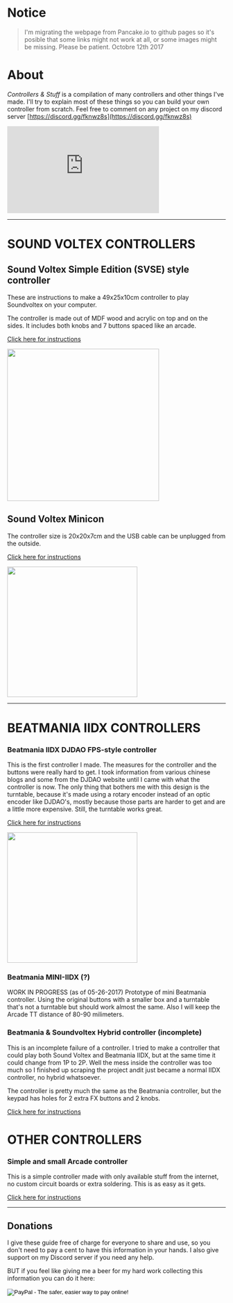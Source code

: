<link rel="apple-touch-icon" sizes="180x180" href="/apple-touch-icon.png">
<link rel="icon" type="image/png" sizes="32x32" href="/favicon-32x32.png">
<link rel="icon" type="image/png" sizes="16x16" href="/favicon-16x16.png">
<link rel="manifest" href="/manifest.json">
<meta name="theme-color" content="#ffffff">

# Notice

>I'm migrating the webpage from Pancake.io to github pages so it's posible that some links might not work at all, or some images might be missing. Please be patient.
>Octobre 12th 2017


# About

*Controllers & Stuff* is a compilation of many controllers and other things I've made. 
I'll try to explain most of these things so you can build your own controller from scratch. 
Feel free to comment on any project on my discord server [https://discord.gg/fknwz8s](https://discord.gg/fknwz8s)

<iframe src="https://discordapp.com/widget?id=101851954677837824&theme=dark" width="350" height="200" allowtransparency="true" frameborder="0"></iframe>

----------
<script async src="//pagead2.googlesyndication.com/pagead/js/adsbygoogle.js"></script>
<script>
  (adsbygoogle = window.adsbygoogle || []).push({
    google_ad_client: "ca-pub-8300362063942355",
    enable_page_level_ads: true
  });
</script>

# SOUND VOLTEX CONTROLLERS

## Sound Voltex Simple Edition (SVSE) style controller

These are instructions to make a 49x25x10cm controller to play Soundvoltex on your computer.

The controller is made out of MDF wood and acrylic on top and on the sides. It includes both knobs and 7 buttons spaced like an arcade.

[Click here for instructions](http://consandstuff.github.io/rhythmcons/sound-voltex/sdvx-normal)

<img style='width: 350px' src='http://i.imgur.com/JQ6FD6F.jpg'>

## Sound Voltex Minicon

The controller size is 20x20x7cm and the USB cable can be unplugged from the outside.

[Click here for instructions](http://consandstuff.github.io/rhythmcons/sound-voltex/sdvx-minicon)

<img style='width: 300px' src='http://i.imgur.com/ThOg59V.png'>

----------


# BEATMANIA IIDX CONTROLLERS

### Beatmania IIDX DJDAO FPS-style controller

This is the first controller I made. The measures for the controller and the buttons were really hard to get. I took information from various chinese blogs and some from the DJDAO website until I came with what the controller is now. The only thing that bothers me with this design is the turntable, because it's made using a rotary encoder instead of an optic encoder like DJDAO's, mostly because those parts are harder to get and are a little more expensive. Still, the turntable works great.

[Click here for instructions](http://consandstuff.github.io/rhythmcons/beatmania-iidx/iidx-small)


<img style='width: 300px' src='/rhythmcons/beatmania-iidx/iidx-small/pics/pic003.png'>

### Beatmania MINI-IIDX (?)

WORK IN PROGRESS (as of 05-26-2017)
Prototype of mini Beatmania controller. Using the original buttons with a smaller box and a turntable that's not a turntable but should work almost the same. Also I will keep the Arcade TT distance of 80-90 milimeters.

### Beatmania & Soundvoltex Hybrid controller (incomplete)

This is an incomplete failure of a controller. I tried to make a controller that could play both Sound Voltex and Beatmania IIDX, but at the same time it could change from 1P to 2P. Well the mess inside the controller was too much so I finished up scraping the project andit just became a normal IIDX controller, no hybrid whatsoever.

The controller is pretty much the same as the Beatmania controller, but the keypad has holes for 2 extra FX buttons and 2 knobs.

[Click here for instructions](http://consandstuff.github.io/rhythmcons/beatmania-iidx/iidx-hybrid)


# OTHER CONTROLLERS

### Simple and small Arcade controller

This is a simple controller made with only available stuff from the internet, no custom circuit boards or extra soldering. This is as easy as it gets.

[Click here for instructions](http://consandstuff.github.io/othercons/arcade-con)

----------

## Donations

I give these guide free of charge for everyone to share and use, so you don't need to pay a cent to have this information in your hands. I also give support on my Discord server if you need any help.

BUT if you feel like giving me a beer for my hard work collecting this information you can do it here:
<form action="https://www.paypal.com/cgi-bin/webscr" method="post" target="_top">
<input type="hidden" name="cmd" value="_s-xclick">
<input type="hidden" name="hosted_button_id" value="ULNDLKTWFE8HC">
<input type="image" src="https://www.paypalobjects.com/en_US/i/btn/btn_donate_LG.gif" border="0" name="submit" alt="PayPal - The safer, easier way to pay online!">
<img alt="" border="0" src="https://www.paypalobjects.com/es_XC/i/scr/pixel.gif" width="1" height="1">
</form>


<!-- Global site tag (gtag.js) - Google Analytics -->
<script async src="https://www.googletagmanager.com/gtag/js?id=UA-107694000-1"></script>
<script>
  window.dataLayer = window.dataLayer || [];
  function gtag(){dataLayer.push(arguments);}
  gtag('js', new Date());

  gtag('config', 'UA-107694000-1');
</script>



                                
